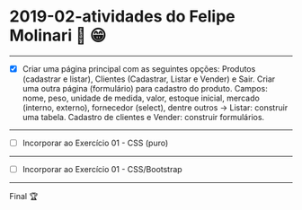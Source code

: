# 2019-02-atividades do **Felipe Molinari** :metal: :grin:

---

- [x] Criar uma página principal com as seguintes opções: Produtos (cadastrar e listar), Clientes (Cadastrar, Listar e Vender) e Sair. Criar uma outra página (formulário) para cadastro do produto. Campos: nome, peso, unidade de medida, valor, estoque inicial, mercado (interno, externo), fornecedor (select), dentre outros -> Listar: construir uma tabela. Cadastro de clientes e Vender: construir formulários.

---

- [ ] Incorporar ao Exercício 01 - CSS (puro)
---

- [ ] Incorporar ao Exercício 01 - CSS/Bootstrap
---


Final :trophy:
